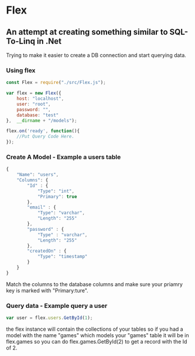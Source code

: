 # Flex
## An attempt at creating something similar to SQL-To-Linq in .Net

Trying to make it easier to create a DB connection and start querying data.

### Using flex
```javascript
const Flex = require("./src/Flex.js");

var flex = new Flex({
    host: "localhost",
    user: "root",
    password: "",
    database: "test"
},  __dirname + "/models");

flex.on('ready', function(){
    //Put Query Code Here.
});

```

### Create A Model - Example a users table
```javascript
{
    "Name": "users",
    "Columns": {
        "Id" : {
            "Type": "int",
            "Primary": true
        },
        "email" : {
            "Type": "varchar",
            "Length": "255"
        },
        "password" : {
            "Type" : "varchar",
            "Length": "255"
        },
        "createdOn" : {
            "Type": "timestamp"
        }
    }
}
```
Match the columns to the database columns and make sure your priamry key is marked with "Primary:ture".

### Query data - Example query a user
```javascript
var user = flex.users.GetById(1);
```
the flex instance will contain the collections of your tables so if you had a model with the name "games" which models your "games" table it will be in flex.games so you can do flex.games.GetById(2) to get a record with the Id of 2.

